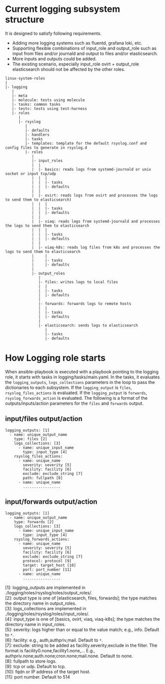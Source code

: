 # Current logging subsystem structure

It is designed to satisfy following requirements.

- Adding more logging systems such as fluentd, grafana loki, etc.
- Supporting flexible combinations of input_role and output_role such as input from files and/or journald and output to files and/or elasticsearch.
- More inputs and outputs could be added.
- The existing scenario, especially input_role ovirt + output_role elasticsearch should not be affected by the other roles.

```
linux-system-roles
|
|- logging
   |
   |- meta
   |- molecule: tests using molecule
   |- tasks: common tasks
   |- tests: tests using test-harness
   |- roles
      |
      |- rsyslog
         |
         |- defaults
         |- handlers
         |- tasks
         |- templates: template for the default rsyslog.conf and config files to generate in rsyslog.d
         |- roles
            |
            |- input_roles
            |  |
            |  |- basics: reads logs from systemd-journald or unix socket or input tcp/udp
            |  |  |
            |  |  |- tasks
            |  |  |- defaults
            |  |
            |  |- ovirt: reads logs from ovirt and processes the logs to send them to elasticsearch)
            |  |  |
            |  |  |- tasks
            |  |  |- defaults
            |  |
            |  |- viaq: reads logs from systemd-journald and processes the logs to send them to elasticsearch
            |  |  |
            |  |  |- tasks
            |  |  |- defaults
            |  |
            |  |- viaq-k8s: reads log files from k8s and processes the logs to send them to elasticsearch
            |     |
            |     |- tasks
            |     |- defaults
            |
            |- output_roles
               |
               |- files: writes logs to local files
               |  |
               |  |- tasks
               |  |- defaults
               |
               |- forwards: forwards logs to remote hosts
               |  |
               |  |- tasks
               |  |- defaults
               |
               |- elasticsearch: sends logs to elasticsearch
                  |
                  |- tasks
                  |- defaults
```

# How Logging role starts

When ansible-playbook is executed with a playbook pointing to the logging role,
it starts with tasks in logging/tasks/main.yaml.
In the tasks, it evaluates the `logging_outputs`, `logs_collections` parameters in the loop
to pass the dictionaries to each subsystem.
If the `logging_output` is `files`, `rsyslog_files_actions` is evaluated.
If the `logging_putput` is `forwards`, `rsyslog_forwards_action` is evaluated.
The following is a format of the outputs/inputs/action parameters for the `files` and `forwards` output.

## input/files output/action
```
logging_outputs: [1]
  - name: unique_output_name
    type: files [2]
    logs_collections: [3]
      - name: unique_input_name
        type: input_type [4]
    rsyslog_files_actions:
      - name: unique_name
        severity: severity [5]
        facility: facility [6]
        exclude: exclude_string [7]
        path: fullpath [8]
      - name: unique_name
        .................
```

## input/forwards output/action
```
logging_outputs: [1]
  - name: unique_output_name
    type: forwards [2]
    logs_collections: [3]
      - name: unique_input_name
        type: input_type [4]
    rsyslog_forwards_actions:
      - name: unique_name
        severity: severity [5]
        facility: facility [6]
        exclude: exclude_string [7]
        protocol: protocol [9]
        target: target_host [10]
        port: port_number [11]
      - name: unique_name
        .................
```
[1]: logging_outputs are implemented in ./logging/roles/rsyslog/roles/output_roles/.<br>
[2]: output type is one of [elasticsearch, files, forwards]; the type matches the directory name in output_roles.<br>
[3]: logs_collections are implemented in ./logging/roles/rsyslog/roles/input_roles/.<br>
[4]: input_type is one of [basics, ovirt, viaq, viaq-k8s]; the type matches the directory name in input_roles.<br>
[5]: severity: logs higher than or equal to the value match; e.g., info.  Default to `*`.<br>
[6]: facility: e.g., auth,authpriv,mail. Default to `*`.<br>
[7]: exclude: string to be added as facility.severity;exclude in the filter. The format is facility0.none,facility1.none,...  E.g., authpriv.none;auth.none;cron.none;mail.none.  Default to none.<br>
[8]: fullpath to store logs.<br>
[9]: tcp or udp.  Default to tcp.<br>
[10]: fqdn or IP address of the target host.<br>
[11]: port number.  Default to 514<br>
